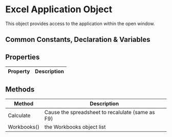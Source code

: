 # Excel Application Object

This object provides access to the application within the open window. 

## Common Constants, Declaration & Variables

## Properties

| Property | Description |
| ---- | ---- | 

## Methods
| Method | Description |
| ---- | ---- | 
| Calculate | Cause the spreadsheet to recalulate (same as F9) |
| Workbooks() | the Workbooks object list |


